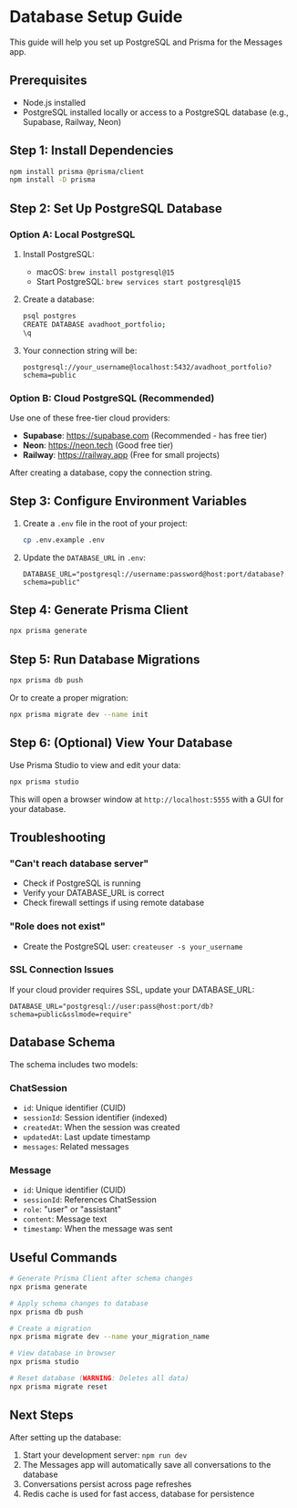 # Database Setup Guide

This guide will help you set up PostgreSQL and Prisma for the Messages app.

## Prerequisites

- Node.js installed
- PostgreSQL installed locally or access to a PostgreSQL database (e.g., Supabase, Railway, Neon)

## Step 1: Install Dependencies

```bash
npm install prisma @prisma/client
npm install -D prisma
```

## Step 2: Set Up PostgreSQL Database

### Option A: Local PostgreSQL

1. Install PostgreSQL:
   - macOS: `brew install postgresql@15`
   - Start PostgreSQL: `brew services start postgresql@15`

2. Create a database:
   ```bash
   psql postgres
   CREATE DATABASE avadhoot_portfolio;
   \q
   ```

3. Your connection string will be:
   ```
   postgresql://your_username@localhost:5432/avadhoot_portfolio?schema=public
   ```

### Option B: Cloud PostgreSQL (Recommended)

Use one of these free-tier cloud providers:

- **Supabase**: https://supabase.com (Recommended - has free tier)
- **Neon**: https://neon.tech (Good free tier)
- **Railway**: https://railway.app (Free for small projects)

After creating a database, copy the connection string.

## Step 3: Configure Environment Variables

1. Create a `.env` file in the root of your project:
   ```bash
   cp .env.example .env
   ```

2. Update the `DATABASE_URL` in `.env`:
   ```
   DATABASE_URL="postgresql://username:password@host:port/database?schema=public"
   ```

## Step 4: Generate Prisma Client

```bash
npx prisma generate
```

## Step 5: Run Database Migrations

```bash
npx prisma db push
```

Or to create a proper migration:

```bash
npx prisma migrate dev --name init
```

## Step 6: (Optional) View Your Database

Use Prisma Studio to view and edit your data:

```bash
npx prisma studio
```

This will open a browser window at `http://localhost:5555` with a GUI for your database.

## Troubleshooting

### "Can't reach database server"
- Check if PostgreSQL is running
- Verify your DATABASE_URL is correct
- Check firewall settings if using remote database

### "Role does not exist"
- Create the PostgreSQL user: `createuser -s your_username`

### SSL Connection Issues
If your cloud provider requires SSL, update your DATABASE_URL:
```
DATABASE_URL="postgresql://user:pass@host:port/db?schema=public&sslmode=require"
```

## Database Schema

The schema includes two models:

### ChatSession
- `id`: Unique identifier (CUID)
- `sessionId`: Session identifier (indexed)
- `createdAt`: When the session was created
- `updatedAt`: Last update timestamp
- `messages`: Related messages

### Message
- `id`: Unique identifier (CUID)
- `sessionId`: References ChatSession
- `role`: "user" or "assistant"
- `content`: Message text
- `timestamp`: When the message was sent

## Useful Commands

```bash
# Generate Prisma Client after schema changes
npx prisma generate

# Apply schema changes to database
npx prisma db push

# Create a migration
npx prisma migrate dev --name your_migration_name

# View database in browser
npx prisma studio

# Reset database (WARNING: Deletes all data)
npx prisma migrate reset
```

## Next Steps

After setting up the database:

1. Start your development server: `npm run dev`
2. The Messages app will automatically save all conversations to the database
3. Conversations persist across page refreshes
4. Redis cache is used for fast access, database for persistence
